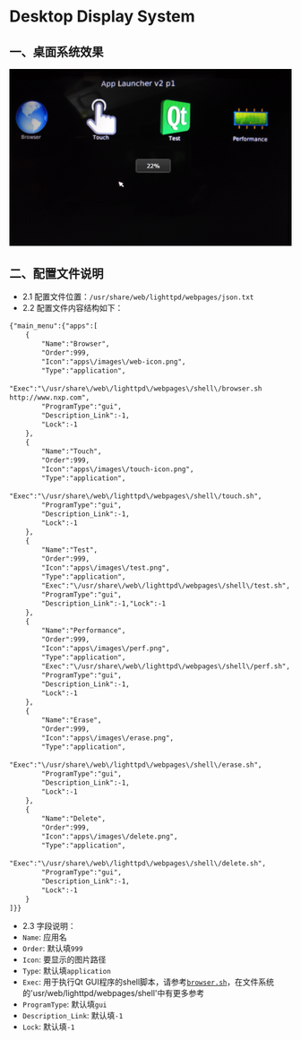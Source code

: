 # Desktop Display System

## 一、桌面系统效果
![SBC-7109SBoardDesktop.png](img/SBC-7109SBoardDesktop.png)

## 二、配置文件说明

* 2.1 配置文件位置：`/usr/share/web/lighttpd/webpages/json.txt`
* 2.2 配置文件内容结构如下：
```
{"main_menu":{"apps":[
    {
        "Name":"Browser",
        "Order":999,
        "Icon":"apps\/images\/web-icon.png",
        "Type":"application",
        "Exec":"\/usr/share\/web\/lighttpd\/webpages\/shell\/browser.sh http://www.nxp.com",
        "ProgramType":"gui",
        "Description_Link":-1,
        "Lock":-1
    },
    {
        "Name":"Touch",
        "Order":999,
        "Icon":"apps\/images\/touch-icon.png",
        "Type":"application",
        "Exec":"\/usr/share\/web\/lighttpd\/webpages\/shell\/touch.sh",
        "ProgramType":"gui",
        "Description_Link":-1,
        "Lock":-1
    },
    {
        "Name":"Test",
        "Order":999,
        "Icon":"apps\/images\/test.png",
        "Type":"application",
        "Exec":"\/usr/share\/web\/lighttpd\/webpages\/shell\/test.sh",
        "ProgramType":"gui",
        "Description_Link":-1,"Lock":-1
    }, 
    {   
        "Name":"Performance",
        "Order":999,
        "Icon":"apps\/images\/perf.png",
        "Type":"application",
        "Exec":"\/usr/share\/web\/lighttpd\/webpages\/shell\/perf.sh",
        "ProgramType":"gui",
        "Description_Link":-1,
        "Lock":-1
    },
    {   
        "Name":"Erase",
        "Order":999,
        "Icon":"apps\/images\/erase.png",
        "Type":"application",
        "Exec":"\/usr/share\/web\/lighttpd\/webpages\/shell\/erase.sh",
        "ProgramType":"gui",
        "Description_Link":-1,
        "Lock":-1
    },
    {   
        "Name":"Delete",
        "Order":999,
        "Icon":"apps\/images\/delete.png",
        "Type":"application",
        "Exec":"\/usr/share\/web\/lighttpd\/webpages\/shell\/delete.sh",
        "ProgramType":"gui",
        "Description_Link":-1,
        "Lock":-1
    }
]}}
```
* 2.3 字段说明：
 * `Name`: 应用名
 * `Order`: 默认填`999`
 * `Icon`: 要显示的图片路径
 * `Type`: 默认填`application`
 * `Exec`: 用于执行Qt GUI程序的shell脚本，请参考[`browser.sh`](shell/browser.sh)，在文件系统的'usr/web/lighttpd/webpages/shell'中有更多参考
 * `ProgramType`: 默认填`gui`
 * `Description_Link`: 默认填`-1`
 * `Lock`: 默认填`-1`